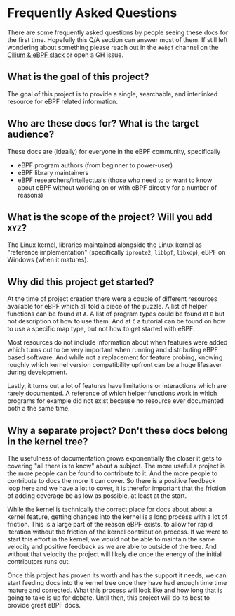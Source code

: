 # Frequently Asked Questions

There are some frequently asked questions by people seeing these docs for the first time. Hopefully this Q/A section can answer most of them. If still left wondering about something please reach out in the `#ebpf` channel on the [Cilium & eBPF slack](https://cilium.herokuapp.com/) or open a GH issue.

## What is the goal of this project?

The goal of this project is to provide a single, searchable, and interlinked resource for eBPF related information.

## Who are these docs for? What is the target audience?

These docs are (ideally) for everyone in the eBPF community, specifically

* eBPF program authors (from beginner to power-user)
* eBPF library maintainers
* eBPF researchers/intellectuals (those who need to or want to know about eBPF without working on or with eBPF directly for a number of reasons)

## What is the scope of the project? Will you add `XYZ`?

The Linux kernel, libraries maintained alongside the Linux kernel as "reference implementation" (specifically `iproute2`, `libbpf`, `libxdp`), eBPF on Windows (when it matures). 

## Why did this project get started?

At the time of project creation there were a couple of different resources available for eBPF which all told a piece of the puzzle. A list of helper functions can be found at `A`. A list of program types could be found at `B` but not description of how to use them. And at `C` a tutorial can be found on how to use a specific map type, but not how to get started with eBPF. 

Most resources do not include information about when features were added which turns out to be very important when running and distributing eBPF based software. And while not a replacement for feature probing, knowing roughly which kernel version compatibility upfront can be a huge lifesaver during development.

Lastly, it turns out a lot of features have limitations or interactions which are rarely documented. A reference of which helper functions work in which programs for example did not exist because no resource ever documented both a the same time.

## Why a separate project? Don't these docs belong in the kernel tree?

The usefulness of documentation grows exponentially the closer it gets to covering "all there is to know" about a subject. The more useful a project is the more people can be found to contribute to it. And the more people to contribute to docs the more it can cover. So there is a positive feedback loop here and we have a lot to cover, it is therefor important that the friction of adding coverage be as low as possible, at least at the start.

While the kernel is technically the correct place for docs about about a kernel feature, getting changes into the kernel is a long process with a lot of friction. This is a large part of the reason eBPF exists, to allow for rapid iteration without the friction of the kernel contribution process. If we were to start this effort in the kernel, we would not be able to maintain the same velocity and positive feedback as we are able to outside of the tree. And without that velocity the project will likely die once the energy of the initial contributors runs out.

Once this project has proven its worth and has the support it needs, we can start feeding docs into the kernel tree once they have had enough time time mature and corrected. What this process will look like and how long that is going to take is up for debate. Until then, this project will do its best to provide great eBPF docs.
